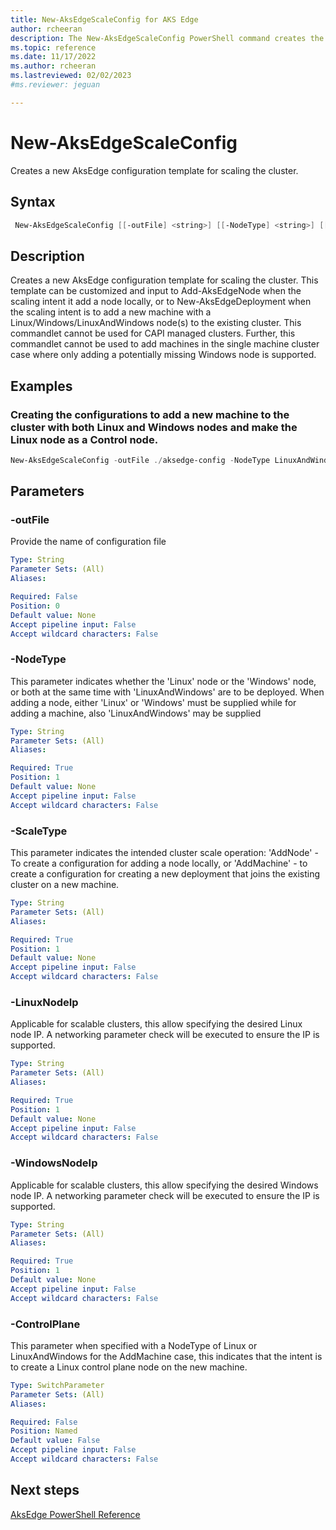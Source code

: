 ```yaml
---
title: New-AksEdgeScaleConfig for AKS Edge
author: rcheeran
description: The New-AksEdgeScaleConfig PowerShell command creates the configs needed to scale the cluster.
ms.topic: reference
ms.date: 11/17/2022
ms.author: rcheeran 
ms.lastreviewed: 02/02/2023
#ms.reviewer: jeguan

---
```


# New-AksEdgeScaleConfig

 Creates a new AksEdge configuration template for scaling the cluster.

## Syntax

```powershell
 New-AksEdgeScaleConfig [[-outFile] <string>] [[-NodeType] <string>] [[-ScaleType] <string>]  [[-LinuxNodeIp] <string>] [[-WindowsNodeIp] <string>] [-ControlPlane]
```

## Description
Creates a new AksEdge configuration template for scaling the cluster. This template can be customized and input to Add-AksEdgeNode when the scaling intent it add a node locally, or to New-AksEdgeDeployment when the scaling intent is to add a new machine with a Linux/Windows/LinuxAndWindows node(s) to the existing cluster. This commandlet cannot be used for CAPI managed clusters. Further, this commandlet cannot be used to add machines in the single machine cluster case where only adding a potentially missing Windows node is supported.

## Examples

### Creating the configurations to add a new machine to the cluster with both Linux and Windows nodes and make the Linux node as a Control node.

```powershell
New-AksEdgeScaleConfig -outFile ./aksedge-config -NodeType LinuxAndWindows -ScaleType AddMachine -LinuxNodeIp 192.168.1.2 -WindowsNodeIp 192.168.1.3 -ControlPlane
```

## Parameters

### -outFile
Provide the name of configuration file

```yaml
Type: String
Parameter Sets: (All)
Aliases:

Required: False
Position: 0
Default value: None
Accept pipeline input: False
Accept wildcard characters: False
```

### -NodeType

 This parameter indicates whether the 'Linux' node or the 'Windows' node, or both at the same time with 'LinuxAndWindows' are to be deployed. When adding a node, either 'Linux' or 'Windows' must be supplied while for adding a machine, also 'LinuxAndWindows' may be supplied

```yaml
Type: String
Parameter Sets: (All)
Aliases:

Required: True
Position: 1
Default value: None
Accept pipeline input: False
Accept wildcard characters: False
```

### -ScaleType

 This parameter indicates the intended cluster scale operation: 'AddNode' - To create a configuration for adding a node locally, or 'AddMachine' - to create a configuration for creating a new deployment that joins the existing cluster on a new machine.

```yaml
Type: String
Parameter Sets: (All)
Aliases:

Required: True
Position: 1
Default value: None
Accept pipeline input: False
Accept wildcard characters: False
```

### -LinuxNodeIp

  Applicable for scalable clusters, this allow specifying the desired Linux node IP. A networking parameter check will be executed to ensure the IP is supported.

```yaml
Type: String
Parameter Sets: (All)
Aliases:

Required: True
Position: 1
Default value: None
Accept pipeline input: False
Accept wildcard characters: False
```

### -WindowsNodeIp

 Applicable for scalable clusters, this allow specifying the desired Windows node IP. A networking parameter check will be executed to ensure the IP is supported.

```yaml
Type: String
Parameter Sets: (All)
Aliases:

Required: True
Position: 1
Default value: None
Accept pipeline input: False
Accept wildcard characters: False
```

### -ControlPlane

This parameter when specified with a NodeType of Linux or LinuxAndWindows for the AddMachine case, this indicates that the intent is to create a Linux control plane node on the new machine.

```yaml
Type: SwitchParameter
Parameter Sets: (All)
Aliases:

Required: False
Position: Named
Default value: False
Accept pipeline input: False
Accept wildcard characters: False
```
## Next steps

[AksEdge PowerShell Reference](./index.md)
